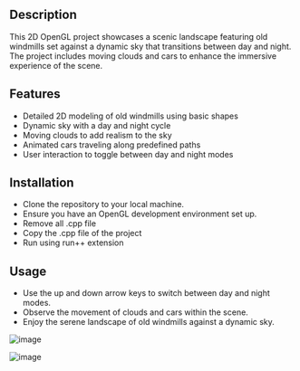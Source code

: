 ## Description
This 2D OpenGL project showcases a scenic landscape featuring old windmills set against a dynamic sky that transitions between day and night. The project includes moving clouds and cars to enhance the immersive experience of the scene.
## Features
  - Detailed 2D modeling of old windmills using basic shapes
  - Dynamic sky with a day and night cycle
  - Moving clouds to add realism to the sky
  - Animated cars traveling along predefined paths
  - User interaction to toggle between day and night modes
## Installation
- Clone the repository to your local machine.
- Ensure you have an OpenGL development environment set up.
- Remove all .cpp file 
- Copy the .cpp file of the project 
- Run using run++ extension 
## Usage
- Use the up and down arrow keys to switch between day and night modes.
- Observe the movement of clouds and cars within the scene.
- Enjoy the serene landscape of old windmills against a dynamic sky.

![image](https://github.com/marceldavidbaroi/OpenGL_Projects/assets/159849210/f0da731b-b981-46d1-8424-6b991732896d)

![image](https://github.com/marceldavidbaroi/OpenGL_Projects/assets/159849210/b31d5a2f-2d9a-4b15-808c-db710f1aeb16)

